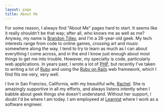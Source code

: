 ```yaml
---
layout: page
title: About Me
---
```


For some reason, I always find "About Me" pages hard to start. It seems like it really shouldn't be that way; after all, who knows me as well as me? Anyway, my name is [Brandon Tilley](/contact.html), and I'm a 26-year-old geek. My tech interests range from code to online games, crossing art and music somewhere along the way. I tend to try to learn as much as I can about everything I come across, and in the end I know just enough about most things to get me into trouble. However, my specialty is code, particularly web applications. In years past, I wrote a lot of [PHP](http://www.php.net), but recently I've taken to writing a lot of [Ruby](http://ruby-lang.org) and using the [Ruby on Rails](http://rubyonrails.org/) web framework, which I find fits me very, very well.

I live in San Franciso, California, with my beautiful wife, [Rachel](http://www.facebook.com/profile.php?id=829819055). She is amazingly supportive in all my efforts, and always listens intently when I babble about geek things she doesn't understand. Without her support, I doubt I'd be where I am today. I am employeed at [Learnist](http://learni.st/) where I work as a software engineer.
